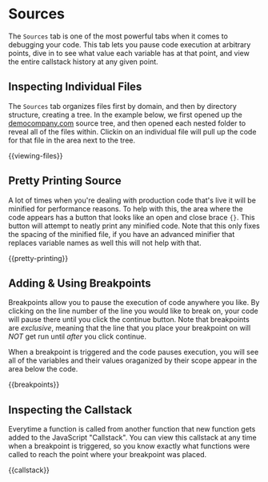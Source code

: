 # Sources

The `Sources` tab is one of the most powerful tabs when it comes to debugging your code. This
tab lets you pause code execution at arbitrary points, dive in to see what value each variable
has at that point, and view the entire callstack history at any given point.

## Inspecting Individual Files

The `Sources` tab organizes files first by domain, and then by directory structure, creating a tree. In the example below, we first opened up the [democompany.com](https://democompany.com) source tree, and then opened each nested folder to reveal all of the files within. Clickin on an individual file will pull up the code for that file in the area next to the tree.

{{viewing-files}}

## Pretty Printing Source

A lot of times when you're dealing with production code that's live it will be minified for performance reasons. To help with this, the area where the code appears has a button that looks like an open and close brace `{}`. This button will attempt to neatly print any minified code. Note that this only fixes the spacing of the minified file, if you have an advanced minifier that replaces variable names as well this will not help with that.

{{pretty-printing}}

## Adding &amp; Using Breakpoints

Breakpoints allow you to pause the execution of code anywhere you like. By clicking on the line number of the line you would like to break on, your code will pause there until you click the continue button. Note that breakpoints are *exclusive*, meaning that the line that you place your breakpoint on will *NOT* get run until *after* you click continue.

When a breakpoint is triggered and the code pauses execution, you will see all of the variables and their values oraganized by their scope appear in the area below the code.

{{breakpoints}}

## Inspecting the Callstack

Everytime a function is called from another function that new function gets added to the JavaScript "Callstack". You can view this callstack at any time when a breakpoint is triggered, so you know exactly what functions were called to reach the point where your breakpoint was placed.

{{callstack}}
